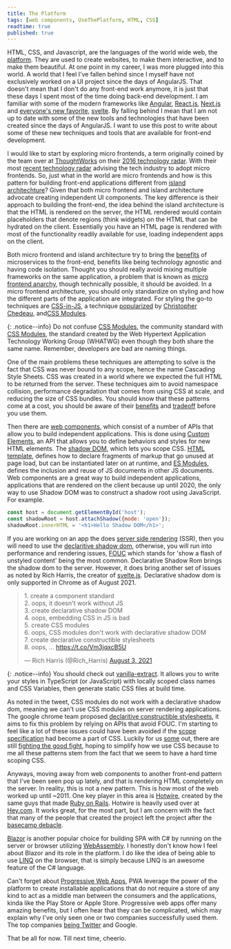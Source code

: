 ```yaml
---
title: The Platform
tags: [web components, UseThePlatform, HTML, CSS]
readtime: true
published: true
---
```


HTML, CSS, and Javascript, are the languages of the world wide web, the [platform](https://youtu.be/BzX4aTRPzno?t=937). They are used to create websites, to make them interactive, and to make them beautiful. At one point in my career, I was more plugged into this world. A world that I feel I've fallen behind since I myself have not exclusively worked on a UI project since the days of AngularJS. That doesn't mean that I don't do any front-end work anymore, it is just that these days I spent most of the time doing back-end development. I am familiar with some of the modern frameworks like [Angular](https://angular.io/), [React.js](https://reactjs.org/), [Next.js](https://nextjs.org/) and [everyone's new favorite](https://insights.stackoverflow.com/survey/2021#section-most-loved-dreaded-and-wanted-web-frameworks), [svelte](https://svelte.dev/). By falling behind I mean that I am not up to date with some of the new tools and technologies that have been created since the days of AngularJS. I want to use this post to write about some of these new techniques and tools that are available for front-end development.

I would like to start by exploring micro frontends, a term originally coined by the team over at [ThoughtWorks](https://www.thoughtworks.com/) on their [2016 technology radar](https://www.thoughtworks.com/radar/techniques/micro-frontends). With their most [recent technology radar](https://www.thoughtworks.com/radar/techniques/micro-frontends) advising the tech industry to adopt micro frontends. So, just what in the world are micro frontends and how is this pattern for building front-end applications different from [island architechture](https://jasonformat.com/islands-architecture/)? Given that both micro frontend and island architecture advocate creating independent UI components. The key difference is their approach to building the front-end, the idea behind the island architecture is that the HTML is rendered on the server, the HTML rendered would contain placeholders that denote regions (think widgets) on the HTML that can be hydrated on the client. Essentially you have an HTML page is rendered with most of the functionality readily available for use, loading independent apps on the client.

Both micro frontend and island architecture try to bring the [benefits](https://stackify.com/6-key-benefits-of-microservices-architecture/) of microservices to the front-end, benefits like being technology agnostic and having code isolation. Thought you should really avoid mixing multiple frameworks on the same application, a problem that is known as [micro frontend anarchy](https://www.thoughtworks.com/radar/techniques/micro-frontend-anarchy), though technically possible, it should be avoided. In a micro frontend architecture, you should only standardize on styling and how the different parts of the application are integrated. For styling the go-to techniques are [CSS-in-JS](https://medium.com/dailyjs/what-is-actually-css-in-js-f2f529a2757), a technique [popularized](https://speakerdeck.com/vjeux/react-css-in-js) by [Christopher Chedeau](http://blog.vjeux.com/), and[CSS Modules](https://github.com/css-modules/css-modules). 

{: .notice--info}
Do not confuse [CSS Modules](https://github.com/css-modules/css-modules), the community standard with [CSS Modules](https://github.com/whatwg/html/pull/4898/), the standard created by the Web Hypertext Application Technology Working Group (WHATWG) even though they both share the same name. Remember, developers are bad are naming things.

One of the main problems these techniques are attempting to solve is the fact that CSS was never bound to any scope, hence the name Cascading Style Sheets. CSS was created in a world where we expected the full HTML to be returned from the server. These techniques aim to avoid namespace collision, performance degradation that comes from using CSS at scale, and reducing the size of CSS bundles. You should know that these patterns come at a cost, you should be aware of their [benefits](https://medium.com/object-partners/css-in-js-benefits-drawback-and-tooling-80286b03f9aa) and [tradeoff](https://www.freecodecamp.org/news/the-tradeoffs-of-css-in-js-bee5cf926fdb/) before you use them.

Then there are [web components](https://www.webcomponents.org/), which consist of a number of APIs that allow you to build independent applications. This is done using [Custom Elements](https://www.webcomponents.org/specs#the-custom-elements-specification), an API that allows you to define behaviors and styles for new HTML elements. The [shadow DOM](https://www.webcomponents.org/specs#the-shadow-dom-specification), which lets you scope CSS.  [HTML template](https://www.webcomponents.org/specs#the-html-template-specification), defines how to declare fragments of markup that go unused at page load, but can be instantiated later on at runtime, and [ES Modules](https://www.webcomponents.org/specs#the-es-module-specification), defines the inclusion and reuse of JS documents in other JS documents. Web components are a great way to build independent applications, applications that are rendered on the client because up until 2020, the only way to use Shadow DOM was to construct a shadow root using JavaScript. For example.

```javascript
const host = document.getElementById('host');
const shadowRoot = host.attachShadow({mode: 'open'});
shadowRoot.innerHTML = '<h1>Hello Shadow DOM</h1>';
```
 
If you are working on an app the does [server side rendering](https://developers.google.com/web/updates/2019/02/rendering-on-the-web) (SSR), then you will need to use the [declaritive shadow dom](https://web.dev/declarative-shadow-dom/), otherwise, you will run into performance and rendering issues, [FOUC](https://en.wikipedia.org/wiki/Flash_of_unstyled_content) which stands for 'show a flash of unstyled content' being the most common. Declarative Shadow Rom brings the shadow dom to the server. However, it does bring another set of issues as noted by Rich Harris, the creator of [svelte.js](https://svelte.dev/). Declarative shadow dom is only supported in Chrome as of August 2021.

<blockquote class="twitter-tweet"><p lang="en" dir="ltr">1. create a component standard<br>2. oops, it doesn&#39;t work without JS<br>3. create declarative shadow DOM<br>4. oops, embedding CSS in JS is bad<br>5. create CSS modules<br>6. oops, CSS modules don&#39;t work with declarative shadow DOM<br>7. create declarative constructible stylesheets<br>8. oops, ... <a href="https://t.co/Vm3jqxcB5U">https://t.co/Vm3jqxcB5U</a></p>&mdash; Rich Harris (@Rich_Harris) <a href="https://twitter.com/Rich_Harris/status/1422596305973567495?ref_src=twsrc%5Etfw">August 3, 2021</a></blockquote> <script async src="https://platform.twitter.com/widgets.js" charset="utf-8"></script>

{: .notice--info}
You should check out [vanilla-extract](https://github.com/seek-oss/vanilla-extract). It allows you to write your styles in TypeScript (or JavaScript) with locally scoped class names and CSS Variables, then generate static CSS files at build time.

As noted in the tweet, CSS modules do not work with a declarative shadow dom, meaning we can't use CSS modules on server rendering applications. The google chrome team proposed [declaritive constructible stylesheets](https://wicg.github.io/construct-stylesheets/), it aims to fix this problem by relying on APIs that avoid FOUC. I'm starting to feel like a lot of these issues could have been avoided if the [scope specification](https://www.w3.org/TR/css-scoping-1/) had become a part of CSS. Luckily for us [some](https://twitter.com/TerribleMia/) out, there are still [fighting the good fight](https://css.oddbird.net/scope/explainer/), hoping to simplify how we use CSS because to me all these patterns stem from the fact that we seem to have a hard time scoping CSS.

Anyways, moving away from web components to another front-end pattern that I've been seen pop up lately, and that is rendering HTML completely on the server. In reality, this is not a new pattern. This is how most of the web worked up until ~2011. One key player in this area is [Hotwire](https://hotwired.dev/), created by the same guys that made [Ruby on Rails](https://rubyonrails.org/). Hotwire is heavily used over at [Hey.com](https://www.hey.com/). It works great, for the most part, but I am concern with the fact that many of the people that created the project left the project after the [basecamp debacle](https://www.platformer.news/p/-what-really-happened-at-basecamp).

[Blazor](https://dotnet.microsoft.com/apps/aspnet/web-apps/blazor) is another popular choice for building SPA with C# by running on the server or browser utilizing [WebAssembly](https://webassembly.org/). I honestly don't know how I feel about Blazor and its role in the platform. I do like the idea of being able to use [LINQ](https://docs.microsoft.com/en-us/dotnet/csharp/programming-guide/concepts/linq/) on the browser, that is simply because LINQ is an awesome feature of the C# language.

Can't forget about [Progressive Web Apps](https://docs.microsoft.com/en-us/microsoft-edge/progressive-web-apps-chromium/), PWA leverage the power of the platform to create installable applications that do not require a store of any kind to act as a middle man between the consumers and the applications, kinda like the Play Store or Apple Store. Progressive web apps offer many amazing benefits, but I often hear that they can be complicated, which may explain why I've only seen one or two companies successfully used them. The top companies [being Twitter](https://blog.twitter.com/engineering/en_us/topics/open-source/2017/how-we-built-twitter-lite) and Google.


That be all for now. Till next time, cheerio.
